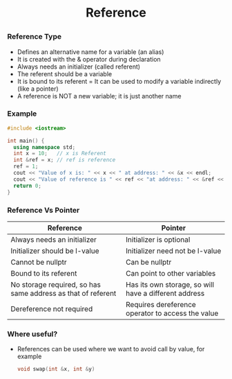 <h1 style="text-align:center;"> Reference </p>

### Reference Type

- Defines an alternative name for a variable (an alias)
- It is created with the & operator during declaration
- Always needs an initializer (called referent)
- The referent should be a variable
- It is bound to its referent
  = It can be used to modify a variable indirectly (like a pointer)
- A reference is NOT a new variable; it is just another name

### Example

```cpp
#include <iostream>

int main() {
  using namespace std;
  int x = 10;   // x is Referent
  int &ref = x; // ref is reference
  ref = 1;
  cout << "Value of x is: " << x << " at address: " << &x << endl;
  cout << "Value of reference is " << ref << "at address: " << &ref << endl;
  return 0;
}
```

### Reference Vs Pointer

| **Reference**                                                | **Pointer**                                           |
| ------------------------------------------------------------ | ----------------------------------------------------- |
| Always needs an initializer                                  | Initializer is optional                               |
| Initializer should be l-value                                | Initializer need not be l-value                       |
| Cannot be nullptr                                            | Can be nullptr                                        |
| Bound to its referent                                        | Can point to other variables                          |
| No storage required, so has same address as that of referent | Has its own storage, so will have a different address |
| Dereference not required                                     | Requires dereference operator to access the value     |

### Where useful?

- References can be used where we want to avoid call by value, for example
  ```cpp
  void swap(int &x, int &y)
  ```
